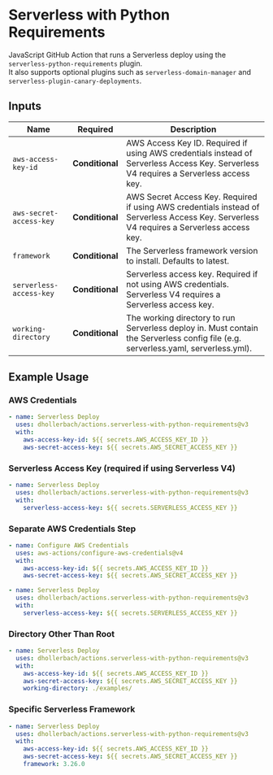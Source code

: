 # Serverless with Python Requirements  

JavaScript GitHub Action that runs a Serverless deploy using the `serverless-python-requirements` plugin.  
It also supports optional plugins such as `serverless-domain-manager` and `serverless-plugin-canary-deployments`.  

## Inputs  

| Name                                    | Required     | Description  |
|-----------------------------------------|--------------|--------------|
| `aws-access-key-id`                     | **Conditional** | AWS Access Key ID. Required if using AWS credentials instead of Serverless Access Key. Serverless V4 requires a Serverless access key. |
| `aws-secret-access-key`                 | **Conditional** | AWS Secret Access Key. Required if using AWS credentials instead of Serverless Access Key. Serverless V4 requires a Serverless access key. |
| `framework`                             | **Conditional** | The Serverless framework version to install. Defaults to latest. |
| `serverless-access-key`                 | **Conditional** | Serverless access key. Required if not using AWS credentials. Serverless V4 requires a Serverless access key. |
| `working-directory`                     | **Conditional** | The working directory to run Serverless deploy in. Must contain the Serverless config file (e.g. serverless.yaml, serverless.yml). |

## Example Usage  

### AWS Credentials  
```yaml
- name: Serverless Deploy
  uses: dhollerbach/actions.serverless-with-python-requirements@v3
  with:
    aws-access-key-id: ${{ secrets.AWS_ACCESS_KEY_ID }}
    aws-secret-access-key: ${{ secrets.AWS_SECRET_ACCESS_KEY }}
```

### Serverless Access Key (required if using Serverless V4)
```yaml
- name: Serverless Deploy
  uses: dhollerbach/actions.serverless-with-python-requirements@v3
  with:
    serverless-access-key: ${{ secrets.SERVERLESS_ACCESS_KEY }}
```

### Separate AWS Credentials Step
```yaml
- name: Configure AWS Credentials
  uses: aws-actions/configure-aws-credentials@v4
  with:
    aws-access-key-id: ${{ secrets.AWS_ACCESS_KEY_ID }}
    aws-secret-access-key: ${{ secrets.AWS_SECRET_ACCESS_KEY }}

- name: Serverless Deploy
  uses: dhollerbach/actions.serverless-with-python-requirements@v3
  with:
    serverless-access-key: ${{ secrets.SERVERLESS_ACCESS_KEY }}
```

### Directory Other Than Root
```yaml
- name: Serverless Deploy
  uses: dhollerbach/actions.serverless-with-python-requirements@v3
  with:
    aws-access-key-id: ${{ secrets.AWS_ACCESS_KEY_ID }}
    aws-secret-access-key: ${{ secrets.AWS_SECRET_ACCESS_KEY }}
    working-directory: ./examples/
```

### Specific Serverless Framework
```yaml
- name: Serverless Deploy
  uses: dhollerbach/actions.serverless-with-python-requirements@v3
  with:
    aws-access-key-id: ${{ secrets.AWS_ACCESS_KEY_ID }}
    aws-secret-access-key: ${{ secrets.AWS_SECRET_ACCESS_KEY }}
    framework: 3.26.0
```
